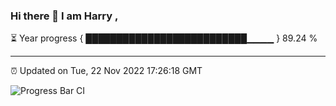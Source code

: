 ### Hi there 👋 I am Harry , 

⏳ Year progress { ██████████████████████████▁▁▁▁ } 89.24 %

---

⏰ Updated on Tue, 22 Nov 2022 17:26:18 GMT

![Progress Bar CI](https://github.com/duykhang68/duykhang68/workflows/Progress%20Bar%20CI/badge.svg)
